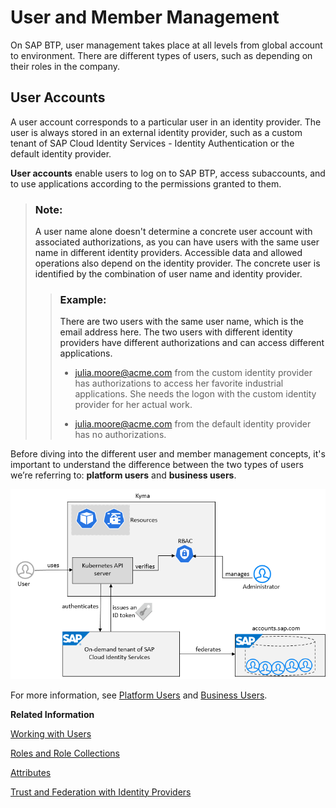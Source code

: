 <!-- loiocc1c676b43904066abb2a4838cbd0c37 -->

# User and Member Management

On SAP BTP, user management takes place at all levels from global account to environment. There are different types of users, such as depending on their roles in the company.



<a name="loiocc1c676b43904066abb2a4838cbd0c37__section_ygb_5xw_jlb"/>

## User Accounts

A user account corresponds to a particular user in an identity provider. The user is always stored in an external identity provider, such as a custom tenant of SAP Cloud Identity Services - Identity Authentication or the default identity provider.

**User accounts** enable users to log on to SAP BTP, access subaccounts, and to use applications according to the permissions granted to them.

> ### Note:  
> A user name alone doesn't determine a concrete user account with associated authorizations, as you can have users with the same user name in different identity providers. Accessible data and allowed operations also depend on the identity provider. The concrete user is identified by the combination of user name and identity provider.
> 
> > ### Example:  
> > There are two users with the same user name, which is the email address here. The two users with different identity providers have different authorizations and can access different applications.
> > 
> > -   julia.moore@acme.com from the custom identity provider has authorizations to access her favorite industrial applications. She needs the logon with the custom identity provider for her actual work.
> > 
> > -   julia.moore@acme.com from the default identity provider has no authorizations.

Before diving into the different user and member management concepts, it's important to understand the difference between the two types of users we’re referring to: **platform users** and **business users**.

![Platform Users and Business Users](images/user-accounts_27c8463.png)

For more information, see [Platform Users](platform-users-4401316.md) and [Business Users](business-users-2e68494.md).

**Related Information**  


[Working with Users](../50-administration-and-ops/working-with-users-2c91f88.md "In the SAP BTP cockpit, you can see the users of your global account or subaccount, user-related identity provider information, and their authorizations. In a user's overview, you can create and delete users, and assign role collections. You can also display an overview of the role collections, where you can drill down all the way to the role, and see the application that the role belongs to.")

[Roles and Role Collections](../50-administration-and-ops/roles-and-role-collections-14a877c.md "Usually a role collection consists of one or multiple roles. You can use the SAP BTP cockpit to add or remove roles.")

[Attributes](../50-administration-and-ops/attributes-713f52a.md "Attributes use information that is specific to the user, for example the user's country. If the application developer in the Cloud Foundry environment of SAP BTP has created a country attribute to a role, this restricts the data a business user can see based on this attribute.")

[Trust and Federation with Identity Providers](../50-administration-and-ops/trust-and-federation-with-identity-providers-cb1bc8f.md "")

